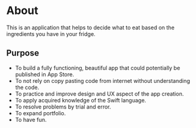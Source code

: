 # About
This is an application that helps to decide what to eat based on the ingredients you have in your fridge.

## Purpose
* To build a fully functioning, beautiful app that could potentially be published in App Store.
* To not rely on copy pasting code from internet without understanding the code.
* To practice and improve design and UX aspect of the app creation.
* To apply acquired knowledge of the Swift language.
* To resolve problems by trial and error.
* To expand portfolio.
* To have fun.
